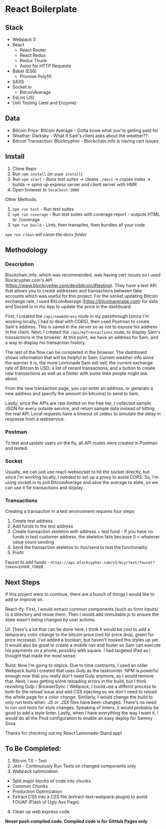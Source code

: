 # React Boilerplate

## Stack
* Webpack 3
* React
  * React Router
  * React Redux
  * Redux Thunk
  * Axios for HTTP Requests
* Babel (ES6)
  * Promise Polyfill
* SASS
* Socket.io
  * BitcoinAverage
* EsLint (JS)
* Unit Testing (Jest and Enzyme)

## Data
* Bitcoin Price: Bitcoin Average - Gotta know what you\'re getting paid for
* Weather: Darksky - What if Sam's client asks about the weather??
* Bitcoin Transaction: Blockcypher - Blockchain.info is having cert issues

## Install
1. Clone Repo
2. Run `npm install` (or `pnpm install`)
3. Run `npm start` - Runs test suites -> cleans `./docs` -> copies index -> builds -> spins up express server and client server with HMR
4. Open browser to `localhost:3000`

Other Methods:
1. `npm run test` - Run test suites
2. `npm run coverage` - Run test suites with coverage report - outputs HTML to ./coverage
3. `npm run build` - Lints, then transpiles, then bundles all your code

_`npm run clean` will clean the docs folder_

## Methodology
### Description
Blockchain.info, which was recommended, was having cert issues so I used Blockcypher.com's API (https://www.blockcypher.com/dev/bitcoin/#testing). They have a test API that allows you to create addresses and transactions between fake accounts which was useful for this project. For the socket updating Bitcoin exchange rate, I used BitcoinAverage (https://bitcoinaverage.com) for data and Socket.io in my App to update the price in the dashboard.

First, I created the `/api/newAddress` route in my passthrough (since I'm working locally, I had to deal with CORS), then used Postman to create Sam's address. This is saved in the server so as not to expose his address in the client. Next, I created the `/api/myTransactions` route, to display Sam's transactions in the browser. At this point, we have an address for Sam, and a way to display his transaction history.

The rest of the flow can be completed in the browser. The dashboard shows information that will be helpful to Sam: Current weather info since the warmer it is, the more Lemonade Sam will sell; the current exchange rate of Bitcoin to USD; a list of recent transactions; and a button to create new transactions as well as a footer with some links people might ask about.

From the new transaction page, you can enter an address, or generate a new address and specify the amount (in bitcoins) to send to Sam.

Lastly, since the APIs are rate limited on the free tier, I collected sample JSON for every outside service, and return sample data instead of hitting the real API. Local requests have a timeout of `1000ms` to simulate the delay in response from a webservice.

### Postman
To test and update users on the fly, all API routes were created in Postman and tested.

### Socket
Usually, we can just use react-websocket to hit the socket directly, but since I'm working locally, I needed to set up a proxy to avoid CORS. So, I'm using socket.io to poll BitcoinAverage and save the average to state, so we can use it for transactions and display.

### Transactions
Creating a transaction in a test environment requires four steps
1. Create test address
2. Add funds to the test address
3. Create transaction skeleton with address + test fund - If you have no funds in test customer address, the skeleton fails because 0 < whatever value youre sending
4. Send the transaction skeleton to /txs/send to test the functionality
5. Profit

Faucet to add funds - `https://api.blockcypher.com/v1/bcy/test/faucet?token=$YOUR_TOKEN`

## Next Steps
If this project were to continue, there are a bunch of things I would like to add or improve on. 

React-ify: First, I would extract common components (such as form inputs) to a directory and reuse them. Then I would add immutable.js to ensure the state wasn't being changed by user actions. 

UI: There's a lot that can be done here. I think it would be cool to add a temporary color change to the bitcoin price (red for price drop, green for price increase). I've added a boolean, but haven't hooked the styles up yet. It would also be great to create a mobile nav and footer so Sam can execute his payments on a phone, possibly with square. I had targeted iPad as I thought that made the most sense.

Build: Now I'm going to nitpick. Due to time contraints, I used an older Webpack build I created that uses Gulp as the taskrunner. NPM is powerful enough now that you really don't need Gulp anymore, so I would remove that. Next, I was getting some reloading errors in the build, but I think revisiting Gulp / BrowserSync / Webpack, I could use a differnt process to both fix the reload issue and add CSS injecting so we don't need to reload the whole page for a color change. Similarly, I would change the build to only run tests when .JS or .JSX files have been changed. There's no need to run unit tests for style changes. Speaking of linters, it would probably be good to add a style linter. Lastly, when I have everything the way I want it, I would do all the Prod configuration to enable an easy deploy for Sammy Sosa.

Thanks for checking out my React Lemonade-Stand app!

## To Be Completed:
1. Bitcoin TX - Test
2. Jest - Continuously Run Tests on changed components only
3. Webpack optimization
  * Split major blocks of code into chunks
  * Common Chunks
  * Production Optimization
  * Extract CSS into a CSS file (extract-text-webpack-plugin) to avoid FOUAP (Flash of Ugly Ass Page).
4. Clean up web express code

**Never push compiled code. Compiled code is for GitHub Pages only**